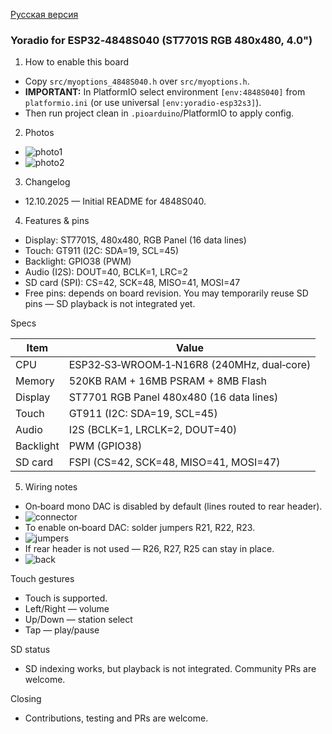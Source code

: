 [Русская версия](README_4848S040.md)

### Yoradio for ESP32‑4848S040 (ST7701S RGB 480x480, 4.0")

1) How to enable this board

- Copy `src/myoptions_4848S040.h` over `src/myoptions.h`.
- **IMPORTANT:** In PlatformIO select environment `[env:4848S040]` from `platformio.ini` (or use universal `[env:yoradio-esp32s3]`).
- Then run project clean in `.pioarduino`/PlatformIO to apply config.

2) Photos

- ![photo1](https://github.com/user-attachments/assets/acb966ff-f32c-4d74-968a-618a090062a4)
- ![photo2](https://github.com/user-attachments/assets/fa5d9a84-035f-4691-b40a-9d20b6746dda)

3) Changelog

- 12.10.2025 — Initial README for 4848S040.

4) Features & pins

- Display: ST7701S, 480x480, RGB Panel (16 data lines)
- Touch: GT911 (I2C: SDA=19, SCL=45)
- Backlight: GPIO38 (PWM)
- Audio (I2S): DOUT=40, BCLK=1, LRC=2
- SD card (SPI): CS=42, SCK=48, MISO=41, MOSI=47
- Free pins: depends on board revision. You may temporarily reuse SD pins — SD playback is not integrated yet.

Specs

| Item | Value |
|------|-------|
| CPU | ESP32‑S3‑WROOM‑1‑N16R8 (240MHz, dual‑core) |
| Memory | 520KB RAM + 16MB PSRAM + 8MB Flash |
| Display | ST7701 RGB Panel 480x480 (16 data lines) |
| Touch | GT911 (I2C: SDA=19, SCL=45) |
| Audio | I2S (BCLK=1, LRCLK=2, DOUT=40) |
| Backlight | PWM (GPIO38) |
| SD card | FSPI (CS=42, SCK=48, MISO=41, MOSI=47) |

5) Wiring notes

- On‑board mono DAC is disabled by default (lines routed to rear header).
- ![connector](https://github.com/user-attachments/assets/a40160ec-31af-463c-88bb-d60b51b0e37b)
- To enable on‑board DAC: solder jumpers R21, R22, R23.
- ![jumpers](https://github.com/user-attachments/assets/d2fbc24c-9036-4c09-ace8-5323dc4e30fb)
- If rear header is not used — R26, R27, R25 can stay in place.
- ![back](https://github.com/user-attachments/assets/34dd64a3-305e-4486-a07c-fedf7416baa0)

Touch gestures

- Touch is supported.
- Left/Right — volume
- Up/Down — station select
- Tap — play/pause

SD status

- SD indexing works, but playback is not integrated. Community PRs are welcome.

Closing

- Contributions, testing and PRs are welcome.


